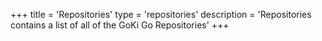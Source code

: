 +++
title = 'Repositories'
type = 'repositories'
description = 'Repositories contains a list of all of the GoKi Go Repositories'
+++
